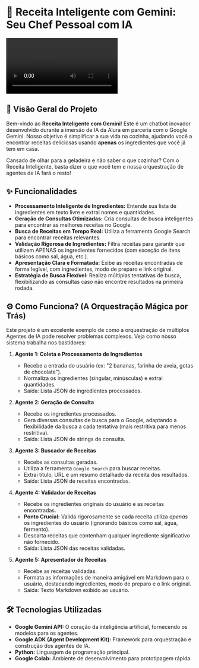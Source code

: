 # 🍜 Receita Inteligente com Gemini: Seu Chef Pessoal com IA

![Banner do Projeto](http://i.gifer.com/9YG1.mp4)

## 🚀 Visão Geral do Projeto

Bem-vindo ao **Receita Inteligente com Gemini**! Este é um chatbot inovador desenvolvido durante a imersão de IA da Alura em parceria com o Google Gemini. Nosso objetivo é simplificar a sua vida na cozinha, ajudando você a encontrar receitas deliciosas usando **apenas** os ingredientes que você já tem em casa.

Cansado de olhar para a geladeira e não saber o que cozinhar? Com o Receita Inteligente, basta dizer o que você tem e nossa orquestração de agentes de IA fará o resto!

## ✨ Funcionalidades

* **Processamento Inteligente de Ingredientes:** Entende sua lista de ingredientes em texto livre e extrai nomes e quantidades.
* **Geração de Consultas Otimizadas:** Cria consultas de busca inteligentes para encontrar as melhores receitas no Google.
* **Busca de Receitas em Tempo Real:** Utiliza a ferramenta Google Search para encontrar receitas relevantes.
* **Validação Rigorosa de Ingredientes:** Filtra receitas para garantir que utilizem APENAS os ingredientes fornecidos (com exceção de itens básicos como sal, água, etc.).
* **Apresentação Clara e Formatada:** Exibe as receitas encontradas de forma legível, com ingredientes, modo de preparo e link original.
* **Estratégia de Busca Flexível:** Realiza múltiplas tentativas de busca, flexibilizando as consultas caso não encontre resultados na primeira rodada.

## ⚙️ Como Funciona? (A Orquestração Mágica por Trás)

Este projeto é um excelente exemplo de como a orquestração de múltiplos Agentes de IA pode resolver problemas complexos. Veja como nosso sistema trabalha nos bastidores:

1.  **Agente 1: Coleta e Processamento de Ingredientes**
    * Recebe a entrada do usuário (ex: "2 bananas, farinha de aveia, gotas de chocolate").
    * Normaliza os ingredientes (singular, minúsculas) e extrai quantidades.
    * Saída: Lista JSON de ingredientes processados.

2.  **Agente 2: Geração de Consulta**
    * Recebe os ingredientes processados.
    * Gera diversas consultas de busca para o Google, adaptando a flexibilidade da busca a cada tentativa (mais restritiva para menos restritiva).
    * Saída: Lista JSON de strings de consulta.

3.  **Agente 3: Buscador de Receitas**
    * Recebe as consultas geradas.
    * Utiliza a ferramenta `Google Search` para buscar receitas.
    * Extrai título, URL e um resumo detalhado da receita dos resultados.
    * Saída: Lista JSON de receitas encontradas.

4.  **Agente 4: Validador de Receitas**
    * Recebe os ingredientes originais do usuário e as receitas encontradas.
    * **Ponto Crucial:** Valida rigorosamente se cada receita utiliza *apenas* os ingredientes do usuário (ignorando básicos como sal, água, fermento).
    * Descarta receitas que contenham qualquer ingrediente significativo não fornecido.
    * Saída: Lista JSON das receitas validadas.

5.  **Agente 5: Apresentador de Receitas**
    * Recebe as receitas validadas.
    * Formata as informações de maneira amigável em Markdown para o usuário, destacando ingredientes, modo de preparo e o link original.
    * Saída: Texto Markdown exibido ao usuário.

## 🛠️ Tecnologias Utilizadas

* **Google Gemini API:** O coração da inteligência artificial, fornecendo os modelos para os agentes.
* **Google ADK (Agent Development Kit):** Framework para orquestração e construção dos agentes de IA.
* **Python:** Linguagem de programação principal.
* **Google Colab:** Ambiente de desenvolvimento para prototipagem rápida.
